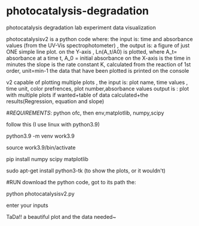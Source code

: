 # photocatalysis-degradation
photocatalysis degradation lab experiment data visualization

photocatalysisv2 is  a python code where:
the input is: time and absorbance values (from the UV-Vis spectrophotometer) , 
the output is: a figure of just ONE simple line plot.
on the Y-axis , Ln(A_t/A0) is plotted, where A_t= absorbance at a time t, A_0 = initial absorbance
on the X-axis is the time in minutes
the slope is the rate constant K, calculated from the reaction of 1st order, unit=min-1
the data that have been plotted is printed on the console

v2 capable of  plotting multiple plots ,
the input is: plot name, time values , time unit, color prefrences, plot number,absorbance values
output is : plot with multiple plots if wanted+table of data calculated+the results(Regression, equation and slope)

#*REQUIREMENTS*:
python ofc, then env,matplotlib, numpy,scipy

follow this (I use linux with python3.9)

python3.9 -m venv work3.9

source work3.9/bin/activate

pip install numpy scipy matplotlib

sudo apt-get install python3-tk (to show the plots, or it wouldn't)

#RUN
download the python code, got to its path the:

python photocatalysisv2.py

enter your inputs 

TaDa!! a beautiful plot and the data needed~
